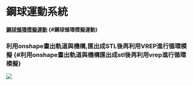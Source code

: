 # 鋼球運動系統

#### [鋼球循環模擬運動](https://www.youtube.com/watch?v=F0WLc4YM5Js) {#鋼球循環模擬運動}

### 利用onshape畫出軌道與機構,匯出成STL後再利用VREP進行循環模擬 {#利用onshape畫出軌道與機構匯出成stl後再利用vrep進行循環模擬}

![](/assets/6.jpg)

